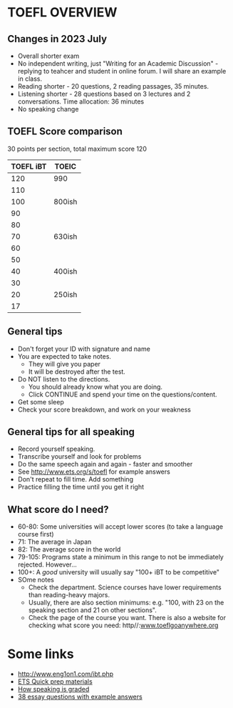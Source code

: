 # TOEFL OVERVIEW

## Changes in 2023 July 
* Overall shorter exam
* No independent writing, just "Writing for an Academic Discussion" - replying to teahcer and student in online forum. I will share an example in class. 
* Reading shorter -  20 questions,  2 reading passages, 35 minutes. 
* Listening shorter - 28 questions based on 3 lectures and 2 conversations. Time allocation: 36 minutes 
* No speaking change


## TOEFL Score comparison 
30 points per section, total maximum score 120

|TOEFL iBT           |TOEIC          
|--------------------|-----
|120                |990
|110                |
|100                |800ish
|90                 |               
|80                 |
|70                 |630ish
|60                 |
|50                 |
|40                 |400ish
|30                 |
|20                 |250ish
|17                 |          |               


## General tips
* Don't forget your ID with signature and name
* You are expected to take notes. 
    * They will give you paper
    * It will be destroyed after the test. 
* Do NOT listen to the directions. 
    * You should already know what you are doing. 
    * Click CONTINUE and spend your time on the questions/content.
* Get some sleep
* Check your score breakdown, and work on your weakness

## General tips for all speaking
* Record yourself speaking.
* Transcribe yourself and look for problems
* Do the same speech again and again - faster and smoother
* See http://www.ets.org/s/toefl for example answers
* Don't repeat to fill time. Add something
* Practice filling the time until you get it right

## What score do I need?
* 60-80: Some universities will accept lower scores (to take a language course first)
* 71: The average in Japan
* 82: The average score in the world
* 79-105: Programs state a minimum in this range to not be immediately rejected. However...
* 100+: A _good_ university will usually say "100+ iBT to be competitive"
* SOme notes
    * Check the department. Science courses have lower requirements than reading-heavy majors. 
    * Usually, there are also section minimums: e.g. "100, with 23 on the speaking section and 21 on other sections". 
    * Check the page of the course you want. There is also a website for checking what score you need: http//:www.toeflgoanywhere.org

# Some links
* http://www.eng1on1.com/ibt.php
* [ETS Quick prep materials](https://www.ets.org/toefl/ibt/prepare/quick_prep/)
* [How speaking is graded](https://www.ets.org/s/toefl/pdf/toefl_speaking_rubrics.pdf)
* [38 essay questions with example answers](http://www.toeflresources.com/index.php?id=sample-toefl-essays)

